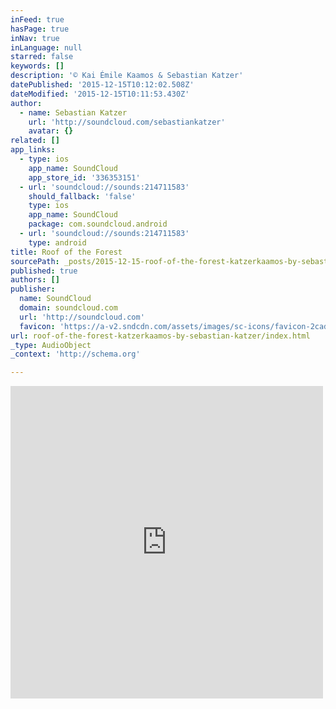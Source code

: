 ```yaml
---
inFeed: true
hasPage: true
inNav: true
inLanguage: null
starred: false
keywords: []
description: '© Kai Émile Kaamos & Sebastian Katzer'
datePublished: '2015-12-15T10:12:02.508Z'
dateModified: '2015-12-15T10:11:53.430Z'
author:
  - name: Sebastian Katzer
    url: 'http://soundcloud.com/sebastiankatzer'
    avatar: {}
related: []
app_links:
  - type: ios
    app_name: SoundCloud
    app_store_id: '336353151'
  - url: 'soundcloud://sounds:214711583'
    should_fallback: 'false'
    type: ios
    app_name: SoundCloud
    package: com.soundcloud.android
  - url: 'soundcloud://sounds:214711583'
    type: android
title: Roof of the Forest
sourcePath: _posts/2015-12-15-roof-of-the-forest-katzerkaamos-by-sebastian-katzer.md
published: true
authors: []
publisher:
  name: SoundCloud
  domain: soundcloud.com
  url: 'http://soundcloud.com'
  favicon: 'https://a-v2.sndcdn.com/assets/images/sc-icons/favicon-2cadd14b.ico'
url: roof-of-the-forest-katzerkaamos-by-sebastian-katzer/index.html
_type: AudioObject
_context: 'http://schema.org'

---
```

<iframe src="https://cdn.embedly.com/widgets/media.html?src=https%3A%2F%2Fw.soundcloud.com%2Fplayer%2F%3Fvisual%3Dtrue%26url%3Dhttp%253A%252F%252Fapi.soundcloud.com%252Ftracks%252F214711583%26show_artwork%3Dtrue&amp;url=https%3A%2F%2Fsoundcloud.com%2Fsebastiankatzer%2Froof-of-the-forest-katzerkaamos&amp;image=http%3A%2F%2Fi1.sndcdn.com%2Fartworks-000123239666-qf5e9m-t500x500.jpg&amp;key=b7d04c9b404c499eba89ee7072e1c4f7&amp;type=text%2Fhtml&amp;schema=soundcloud" width="500" height="500" scrolling="no" frameborder="0" allowfullscreen="allowfullscreen" style=""></iframe>